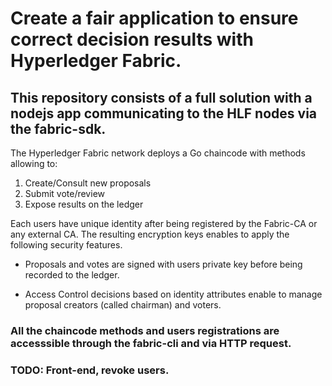 # Create a fair application to ensure correct decision results with Hyperledger Fabric.


## This repository consists of a full solution with a nodejs app communicating to the HLF nodes via the fabric-sdk.

The Hyperledger Fabric network deploys a Go chaincode with methods allowing to:

1. Create/Consult new proposals
2. Submit vote/review
3. Expose results on the ledger


Each users have unique identity after being registered by the Fabric-CA or any external CA. The resulting encryption keys enables to apply the following security features.

* Proposals and votes are signed with users private key before being recorded to the ledger.

* Access Control decisions based on identity attributes enable to manage proposal creators (called chairman) and voters.


### All the chaincode methods and users registrations are accesssible through the fabric-cli and via HTTP request. 

### TODO: Front-end, revoke users.



